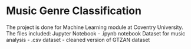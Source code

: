 # Music Genre   Classification 
The project is done  for  Machine Learning module at Coventry University.
The files included:
Jupyter Notebook - .ipynb notebook
Dataset for music analysis - .csv dataset - cleaned version of GTZAN dataset

